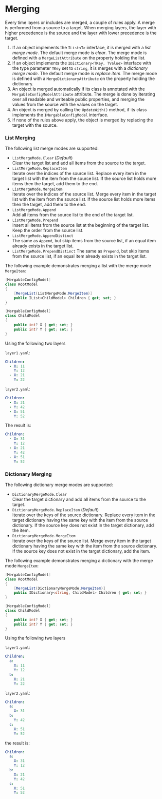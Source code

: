 # Merging

Every time layers or includes are merged, a couple of rules apply.
A merge is performed from a source to a target.
When merging layers, the layer with higher precedence is the source
and the layer with lower precedence is the target.

1. If an object implements the `IList<T>` interface,
   it is merged with a _list merge mode_.
   The default merge mode is _clear_.
   The merge mode is defined with a `MergeListAttribute`
   on the property holding the list.
2. If an object implements the `IDictionary<TKey, TValue>` interface
   with the type parameter `TKey` set to `string`,
   it is merges with a _dictionary merge mode_.
   The default merge mode is _replace item_.
   The merge mode is defined with a `MergeDictionaryAttribute`
   on the property holding the dictionary.
3. An object is merged automatically if its class is annotated with
   the `MergableConfigModelAttribute` attribute.
   The merge is done by iterating over all readable and writeable public properties,
   and merging the values from the source with the values on the target.
4. An object is merged by calling the `UpdateWith()` method,
   if its class implements the `IMergableConfigModel` interface.
5. If none of the rules above apply, the object is merged by
   replacing the target with the source.

### List Merging

The following list merge modes are supported:

* `ListMergeMode.Clear` (_Default_)  
  Clear the target list and add all items from the source to the target.
* `ListMergeMode.ReplaceItem`  
  Iterate over the indices of the source list.
  Replace every item in the target list with the item from the source list.
  If the source list holds more items then the target, add them to the end.
* `ListMergeMode.MergeItem`  
  Iterate over the indices of the source list.
  Merge every item in the target list with the item from the source list.
  If the source list holds more items then the target, add them to the end.
* `ListMergeMode.Append`  
  Add all items from the source list to the end of the target list.
* `ListMergeMode.Prepend`  
  Insert all items from the source list at the beginning of the target list.
  Keep the order from the source list.
* `ListMergeMode.AppendDistinct`  
  The same as `Append`, but skip items from the source list,
  if an equal item already exists in the target list.
* `ListMergeMode.PrependDistinct`
  The same as `Prepend`, but skip items from the source list,
  if an equal item already exists in the target list.

The following example demonstrates merging a list with the merge mode `MergeItem`:

```cs
[MergableConfigModel]
class RootModel
{
    [MergeList(ListMergeMode.MergeItem)]
    public IList<ChildModel> Children { get; set; }
}

[MergableConfigModel]
class ChildModel
{
    public int? X { get; set; }
    public int? Y { get; set; }
}
```

Using the following two layers

`layer1.yaml`:

```yaml
Children:
  - X: 11
    Y: 12
  - X: 21
    Y: 22
```

`layer2.yaml`:

```yaml
Children:
  - X: 31
  - Y: 42
  - X: 51
    Y: 52
```

The result is:

```yaml
Children:
  - X: 31
    Y: 12
  - X: 21
    Y: 42
  - X: 51
    Y: 52
```

### Dictionary Merging

The following dictionary merge modes are supported:

* `DictionaryMergeMode.Clear`  
  Clear the target dictionary and add all items from the source to the target.
* `DictionaryMergeMode.ReplaceItem`  (_Default_)  
  Iterate over the keys of the source dictionary.
  Replace every item in the target dictionary having the same key
  with the item from the source dictionary.
  If the source key does not exist in the target dictionary, add the item.
* `DictionaryMergeMode.MergeItem`  
  Iterate over the keys of the source list.
  Merge every item in the target dictionary having the same key
  with the item from the source dictionary.
  If the source key does not exist in the target dictionary, add the item.

The following example demonstrates merging a dictionary with the merge mode `MergeItem`:

```cs
[MergableConfigModel]
class RootModel
{
    [MergeList(DictionaryMergeMode.MergeItem)]
    public IDictionary<string, ChildModel> Children { get; set; }
}

[MergableConfigModel]
class ChildModel
{
    public int? X { get; set; }
    public int? Y { get; set; }
}
```

Using the following two layers

`layer1.yaml`:

```yaml
Children:
  a:
    X: 11
    Y: 12
  b:
    X: 21
    Y: 22
```

`layer2.yaml`:

```yaml
Children:
  a:
    X: 31
  b:
    Y: 42
  c:
    X: 51
    Y: 52
```

the result is:

```yaml
Children:
  a:
    X: 31
    Y: 12
  b:
    X: 21
    Y: 42
  c:
    X: 51
    Y: 52
```
